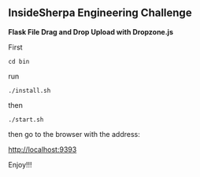 ## InsideSherpa Engineering Challenge

**Flask File Drag and Drop Upload with Dropzone.js**

First
```shell
cd bin
```
run 

```shell
./install.sh
```

then 

```shell
./start.sh
```

then go to the browser with the address: 

[http://localhost:9393](http://localhost:9393)

Enjoy!!!
